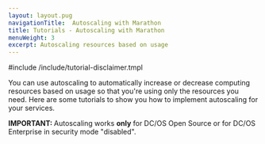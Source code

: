 ```yaml
---
layout: layout.pug
navigationTitle:  Autoscaling with Marathon
title: Tutorials - Autoscaling with Marathon
menuWeight: 3
excerpt: Autoscaling resources based on usage
---
```


#include /include/tutorial-disclaimer.tmpl


You can use autoscaling to automatically increase or decrease computing resources based on usage so that you're using only the resources you need. Here are some tutorials to show you how to implement autoscaling for your services.

<p class="message--important"><strong>IMPORTANT: </strong>Autoscaling works <strong>only</strong> for DC/OS Open Source or for DC/OS Enterprise in security mode "disabled".</p>